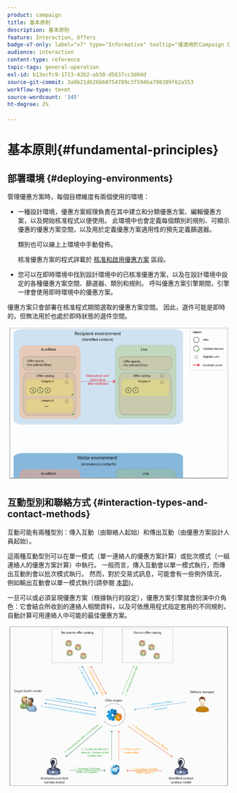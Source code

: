 ```yaml
---
product: campaign
title: 基本原則
description: 基本原則
feature: Interaction, Offers
badge-v7-only: label="v7" type="Informative" tooltip="僅適用於Campaign Classic v7"
audience: interaction
content-type: reference
topic-tags: general-operation
exl-id: b13ecfc9-1723-42b2-ab30-d5637cc3d0dd
source-git-commit: 3a9b21d626b60754789c3f594ba798309f62a553
workflow-type: tm+mt
source-wordcount: '345'
ht-degree: 2%

---
```


# 基本原則{#fundamental-principles}



## 部署環境 {#deploying-environments}

管理優惠方案時，每個目標維度有兩個使用的環境：

* 一種設計環境，優惠方案經理負責在其中建立和分類優惠方案、編輯優惠方案，以及開始核准程式以便使用。 此環境中也會定義每個類別的規則、可顯示優惠的優惠方案空間，以及用於定義優惠方案適用性的預先定義篩選器。

  類別也可以線上上環境中手動發佈。

  核准優惠方案的程式詳載於 [核准和啟用優惠方案](../../interaction/using/approving-and-activating-an-offer.md) 區段。

* 您可以在即時環境中找到設計環境中的已核准優惠方案，以及在設計環境中設定的各種優惠方案空間、篩選器、類別和規則。 呼叫優惠方案引擎期間，引擎一律會使用即時環境中的優惠方案。

優惠方案只會部署在核准程式期間選取的優惠方案空間。 因此，選件可能是即時的，但無法用於也處於即時狀態的選件空間。

![](assets/architecture_interaction1.png)

## 互動型別和聯絡方式 {#interaction-types-and-contact-methods}

互動可能有兩種型別：傳入互動（由聯絡人起始）和傳出互動（由優惠方案設計人員起始）。

這兩種互動型別可以在單一模式（單一連絡人的優惠方案計算）或批次模式（一組連絡人的優惠方案計算）中執行。 一般而言，傳入互動會以單一模式執行，而傳出互動則會以批次模式執行。 然而，對於交易式訊息，可能會有一些例外情況，例如輸出互動會以單一模式執行(請參閱 [本節](../../message-center/using/about-transactional-messaging.md))。

一旦可以或必須呈現優惠方案（根據執行的設定），優惠方案引擎就會扮演中介角色：它會結合所收到的連絡人相關資料，以及可依應用程式指定套用的不同規則，自動計算可用連絡人中可能的最佳優惠方案。

![](assets/architecture_interaction2.png)

